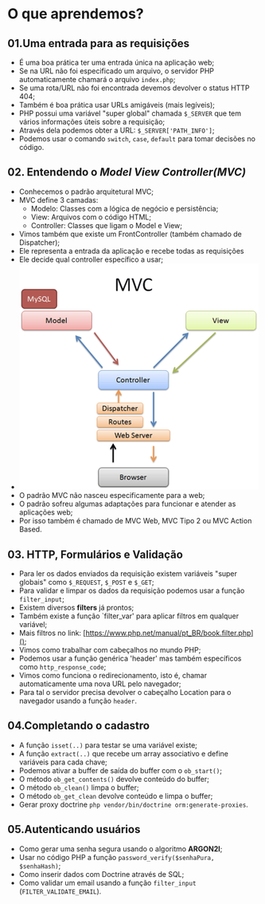 # O que aprendemos?
## 01.Uma entrada para as requisições
* É uma boa prática ter uma entrada única na aplicação web;
* Se na URL não foi especificado um arquivo, o servidor PHP automaticamente chamará o arquivo `index.php`;
* Se uma rota/URL não foi encontrada devemos devolver o status HTTP 404;
* Também é boa prática usar URLs amigáveis (mais legíveis);
* PHP possui uma variável "super global" chamada `$_SERVER` que tem vários informações úteis sobre a requisição;
* Através dela podemos obter a URL: `$_SERVER['PATH_INFO']`;
* Podemos usar o comando `switch`, `case`, `default` para tomar decisões no código.

## 02. Entendendo o _Model View Controller(MVC)_
* Conhecemos o padrão arquitetural MVC;
* MVC define 3 camadas:
  * Modelo: Classes com a lógica de negócio e persistência;
  * View: Arquivos com o código HTML;
  * Controller: Classes que ligam o Model e View;
* Vimos também que existe um FrontController (também chamado de Dispatcher);
* Ele representa a entrada da aplicação e recebe todas as requisições
* Ele decide qual controller específico a usar;
* ![img.png](img.png)
* O padrão MVC não nasceu especificamente para a web;
* O padrão sofreu algumas adaptações para funcionar e atender as aplicações web;
* Por isso também é chamado de MVC Web, MVC Tipo 2 ou MVC Action Based.

## 03. HTTP, Formulários e Validação
* Para ler os dados enviados da requisição existem variáveis "super globais" como `$_REQUEST`, `$_POST` e `$_GET`;
* Para validar e limpar os dados da requisição podemos usar a função `filter_input`;
* Existem diversos **filters** já prontos;
* Também existe a função `filter_var' para aplicar filtros em qualquer variável;
* Mais filtros no link: [https://www.php.net/manual/pt_BR/book.filter.php]();
* Vimos como trabalhar com cabeçalhos no mundo PHP;
* Podemos usar a função genérica 'header' mas também específicos como `http_response_code`;
* Vimos como funciona o redirecionamento, isto é, chamar automaticamente uma nova URL pelo navegador;
* Para tal o servidor precisa devolver o cabeçalho Location para o navegador usando a função `header`.

## 04.Completando o cadastro
* A função `isset(..)` para testar se uma variável existe;
* A função `extract(..)` que recebe um array associativo e define variáveis para cada chave;
* Podemos ativar a buffer de saída do buffer com o `ob_start()`;
* O método `ob_get_contents()` devolve conteúdo do buffer;
* O método `ob_clean()` limpa o buffer;
* O método `ob_get_clean` devolve conteúdo e limpa o buffer;
* Gerar proxy doctrine `php vendor/bin/doctrine orm:generate-proxies`.

## 05.Autenticando usuários
* Como gerar uma senha segura usando o algoritmo **ARGON2I**;
* Usar no código PHP a função `password_verify($senhaPura, $senhaHash)`;
* Como inserir dados com Doctrine através de SQL;
* Como validar um email usando a função `filter_input` (`FILTER_VALIDATE_EMAIL`).